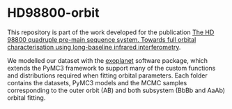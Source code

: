 # HD98800-orbit

This repository is part of the work developed for the publication [The HD 98800 quadruple pre-main sequence system. Towards full orbital characterisation using long-baseline infrared interferometry](https://arxiv.org/abs/2109.02841). 


We modelled our dataset with the [exoplanet](https://github.com/exoplanet-dev/exoplanet) software package, which extends the PyMC3 framework to support many of the custom functions and distributions required when fitting orbital parameters. Each folder contains the datasets, PyMC3 models and the MCMC samples  corresponding to the outer orbit (AB) and both subsystem (BbBb and AaAb) orbital fitting.





